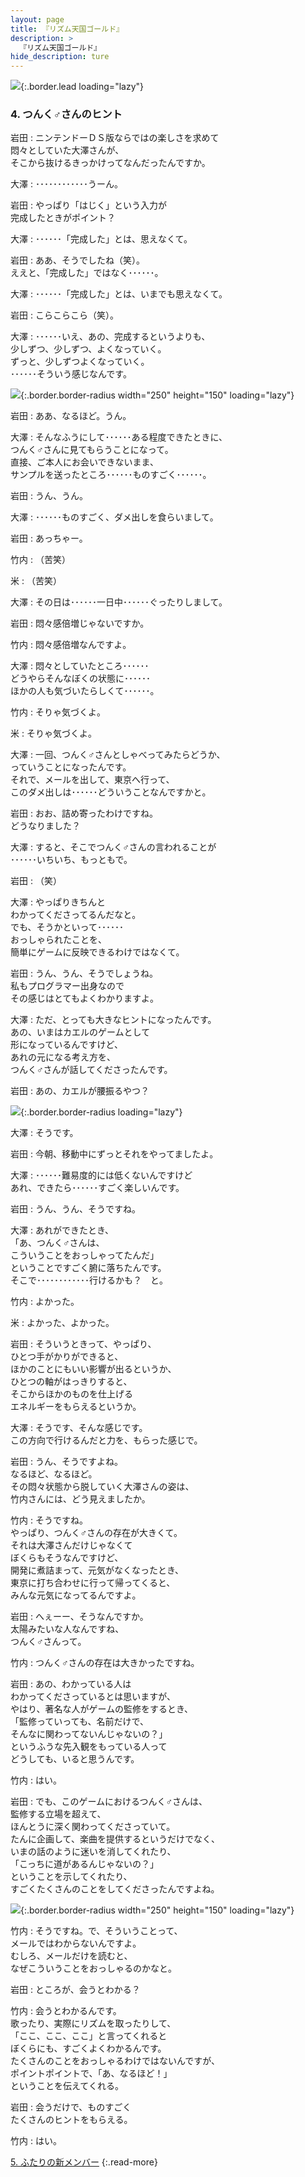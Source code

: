 ```yaml
---
layout: page
title: 『リズム天国ゴールド』
description: >
  『リズム天国ゴールド』
hide_description: ture
---
```


![](/others/interviews/jp/nds/ylzj/vol1/img/mainvisual4.jpg){:.border.lead loading="lazy"}

### 4. つんく♂さんのヒント

岩田
: ニンテンドーＤＳ版ならではの楽しさを求めて<br>悶々としていた大澤さんが、<br>そこから抜けるきっかけってなんだったんですか。

大澤
: ････････････うーん。

岩田
: やっぱり「はじく」という入力が<br>完成したときがポイント？

大澤
: ･･････「完成した」とは、思えなくて。

岩田
: ああ、そうでしたね（笑）。<br>ええと、「完成した」ではなく･･････。

大澤
: ･･････「完成した」とは、いまでも思えなくて。

岩田
: こらこらこら（笑）。

大澤
: ･･････いえ、あの、完成するというよりも、<br>少しずつ、少しずつ、よくなっていく。<br>ずっと、少しずつよくなっていく。<br>･･････そういう感じなんです。

![](/others/interviews/jp/nds/ylzj/vol1/img/photo25.jpg){:.border.border-radius width="250" height="150" loading="lazy"}

岩田
: ああ、なるほど。うん。

大澤
: そんなふうにして･･････ある程度できたときに、<br>つんく♂さんに見てもらうことになって。<br>直接、ご本人にお会いできないまま、<br>サンプルを送ったところ･･････ものすごく･･････。

岩田
: うん、うん。

大澤
: ･･････ものすごく、ダメ出しを食らいまして。

岩田
: あっちゃー。

竹内
: （苦笑）

米
: （苦笑）

大澤
: その日は･･････一日中･･････ぐったりしまして。

岩田
: 悶々感倍増じゃないですか。

竹内
: 悶々感倍増なんですよ。

大澤
: 悶々としていたところ･･････<br>どうやらそんなぼくの状態に･･････<br>ほかの人も気づいたらしくて･･････。

竹内
: そりゃ気づくよ。

米
: そりゃ気づくよ。

大澤
: 一回、つんく♂さんとしゃべってみたらどうか、<br>っていうことになったんです。<br>それで、メールを出して、東京へ行って、<br>このダメ出しは･･････どういうことなんですかと。

岩田
: おお、詰め寄ったわけですね。<br>どうなりました？

大澤
: すると、そこでつんく♂さんの言われることが<br>･･････いちいち、もっともで。

岩田
: （笑）

大澤
: やっぱりきちんと<br>わかってくださってるんだなと。<br>でも、そうかといって･･････<br>おっしゃられたことを、<br>簡単にゲームに反映できるわけではなくて。

岩田
: うん、うん、そうでしょうね。<br>私もプログラマー出身なので<br>その感じはとてもよくわかりますよ。

大澤
: ただ、とっても大きなヒントになったんです。<br>あの、いまはカエルのゲームとして<br>形になっているんですけど、<br>あれの元になる考え方を、<br>つんく♂さんが話してくださったんです。

岩田
: あの、カエルが腰振るやつ？

![](/others/interviews/jp/nds/ylzj/vol1/img/kaeru.gif){:.border.border-radius loading="lazy"}

大澤
: そうです。

岩田
: 今朝、移動中にずっとそれをやってましたよ。

大澤
: ･･････難易度的には低くないんですけど<br>あれ、できたら･･････すごく楽しいんです。

岩田
: うん、うん、そうですね。

大澤
: あれができたとき、<br>「あ、つんく♂さんは、<br>こういうことをおっしゃってたんだ」<br>ということですごく腑に落ちたんです。<br>そこで････････････行けるかも？　と。

竹内
: よかった。

米
: よかった、よかった。

岩田
: そういうときって、やっぱり、<br>ひとつ手がかりができると、<br>ほかのことにもいい影響が出るというか、<br>ひとつの軸がはっきりすると、<br>そこからほかのものを仕上げる<br>エネルギーをもらえるというか。

大澤
: そうです、そんな感じです。<br>この方向で行けるんだと力を、もらった感じで。

岩田
: うん、そうですよね。<br>なるほど、なるほど。<br>その悶々状態から脱していく大澤さんの姿は、<br>竹内さんには、どう見えましたか。

竹内
: そうですね。<br>やっぱり、つんく♂さんの存在が大きくて。<br>それは大澤さんだけじゃなくて<br>ぼくらもそうなんですけど、<br>開発に煮詰まって、元気がなくなったとき、<br>東京に打ち合わせに行って帰ってくると、<br>みんな元気になってるんですよ。

岩田
: へぇーー、そうなんですか。<br>太陽みたいな人なんですね、<br>つんく♂さんって。

竹内
: つんく♂さんの存在は大きかったですね。

岩田
: あの、わかっている人は<br>わかってくださっているとは思いますが、<br>やはり、著名な人がゲームの監修をするとき、<br>「監修っていっても、名前だけで、<br>そんなに関わってないんじゃないの？」<br>というふうな先入観をもっている人って<br>どうしても、いると思うんです。

竹内
: はい。

岩田
: でも、このゲームにおけるつんく♂さんは、<br>監修する立場を超えて、<br>ほんとうに深く関わってくださっていて。<br>たんに企画して、楽曲を提供するというだけでなく、<br>いまの話のように迷いを消してくれたり、<br>「こっちに道があるんじゃないの？」<br>ということを示してくれたり、<br>すごくたくさんのことをしてくださったんですよね。

![](/others/interviews/jp/nds/ylzj/vol1/img/photo12.jpg){:.border.border-radius width="250" height="150" loading="lazy"}

竹内
: そうですね。で、そういうことって、<br>メールではわからないんですよ。<br>むしろ、メールだけを読むと、<br>なぜこういうことをおっしゃるのかなと。

岩田
: ところが、会うとわかる？

竹内
: 会うとわかるんです。<br>歌ったり、実際にリズムを取ったりして、<br>「ここ、ここ、ここ」と言ってくれると<br>ぼくらにも、すごくよくわかるんです。<br>たくさんのことをおっしゃるわけではないんですが、<br>ポイントポイントで、「あ、なるほど！」<br>ということを伝えてくれる。

岩田
: 会うだけで、ものすごく<br>たくさんのヒントをもらえる。

竹内
: はい。

[5. ふたりの新メンバー](5.md)
{:.read-more}

